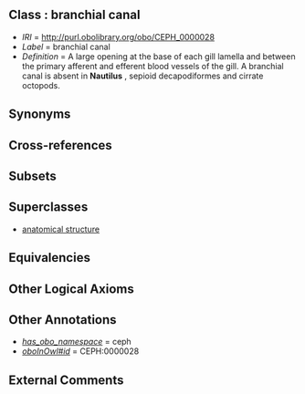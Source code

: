 
## Class : branchial canal

 * *IRI* = http://purl.obolibrary.org/obo/CEPH_0000028
 * *Label* = branchial canal
 * *Definition* = A large opening at the base of each gill lamella and between the primary afferent and efferent blood vessels of the gill. A branchial canal is absent in <strong>Nautilus</strong> , sepioid decapodiformes and cirrate octopods.

## Synonyms


## Cross-references


## Subsets


## Superclasses

 * [anatomical structure](../../UBERON/61/UBERON_0000061.md)

## Equivalencies


## Other Logical Axioms


## Other Annotations

 * *[has_obo_namespace](../../ce/oboInOwl#hasOBONamespace.md)* = ceph
 * *[oboInOwl#id](../../id/oboInOwl#id.md)* = CEPH:0000028

## External Comments

